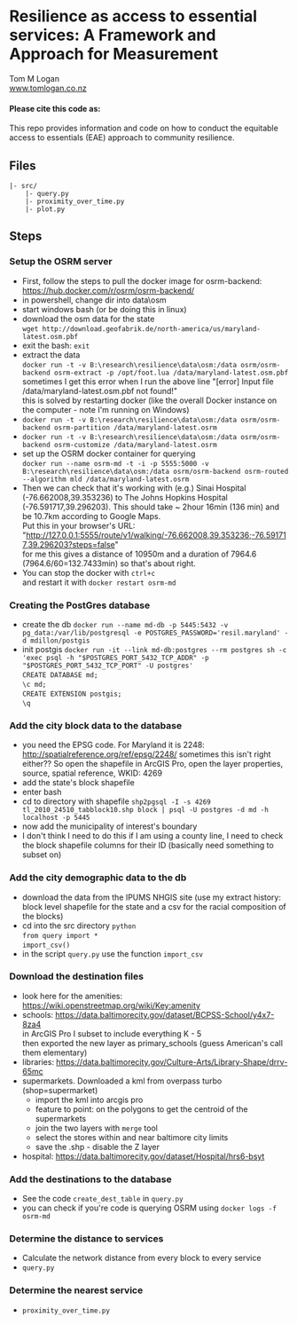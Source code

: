 # Resilience as access to essential services: A Framework and Approach for Measurement

Tom M Logan  
www.tomlogan.co.nz

#### Please cite this code as:  


This repo provides information and code on how to conduct the equitable access to essentials (EAE) approach to community resilience.


## Files

    |- src/
        |- query.py
        |- proximity_over_time.py
        |- plot.py

## Steps
### Setup the OSRM server  
* First, follow the steps to pull the docker image for osrm-backend: https://hub.docker.com/r/osrm/osrm-backend/  
* in powershell, change dir into data\osm  
* start windows bash (or be doing this in linux)  
* download the osm data for the state  
``wget http://download.geofabrik.de/north-america/us/maryland-latest.osm.pbf``  
* exit the bash: `exit`
* extract the data  
``docker run -t -v B:\research\resilience\data\osm:/data osrm/osrm-backend osrm-extract -p /opt/foot.lua /data/maryland-latest.osm.pbf``  
sometimes I get this error when I run the above line "[error] Input file /data/maryland-latest.osm.pbf not found!"  
this is solved by restarting docker (like the overall Docker instance on the computer - note I'm running on Windows)  
* ``docker run -t -v B:\research\resilience\data\osm:/data osrm/osrm-backend osrm-partition /data/maryland-latest.osrm``  
* ``docker run -t -v B:\research\resilience\data\osm:/data osrm/osrm-backend osrm-customize /data/maryland-latest.osrm``
* set up the OSRM docker container for querying  
``docker run --name osrm-md -t -i -p 5555:5000 -v B:\research\resilience\data\osm:/data osrm/osrm-backend osrm-routed --algorithm mld /data/maryland-latest.osrm``
* Then we can check that it's working with (e.g.) Sinai Hospital (-76.662008,39.353236) to The Johns Hopkins Hospital (-76.591717,39.296203). This should take ~ 2hour 16min (136 min) and be 10.7km according to Google Maps.  
Put this in your browser's URL: "http://127.0.0.1:5555/route/v1/walking/-76.662008,39.353236;-76.591717,39.296203?steps=false"  
for me this gives a distance of 10950m and a duration of 7964.6 (7964.6/60=132.7433min) so that's about right.  
* You can stop the docker with `ctrl+c`  
and restart it with ``docker restart osrm-md``

### Creating the PostGres database
* create the db
``docker run --name md-db -p 5445:5432 -v pg_data:/var/lib/postgresql -e POSTGRES_PASSWORD='resil.maryland' -d mdillon/postgis``
* init postgis
``docker run -it --link md-db:postgres --rm postgres sh -c 'exec psql -h "$POSTGRES_PORT_5432_TCP_ADDR" -p "$POSTGRES_PORT_5432_TCP_PORT" -U postgres'``  
`CREATE DATABASE md;`  
`\c md;`  
`CREATE EXTENSION postgis;`  
`\q`

### Add the city block data to the database
* you need the EPSG code. For Maryland it is 2248: http://spatialreference.org/ref/epsg/2248/
	sometimes this isn't right either?? So open the shapefile in ArcGIS Pro, open the layer properties, source, spatial reference, WKID: 4269
* add the state's block shapefile
* enter bash
* cd to directory with shapefile
`shp2pgsql -I -s 4269 tl_2010_24510_tabblock10.shp block | psql -U postgres -d md -h localhost -p 5445`
* now add the municipality of interest's boundary
* I don't think I need to do this if I am using a county line, I need to check the block shapefile columns for their ID (basically need something to subset on)

### Add the city demographic data to the db
* download the data from the IPUMS NHGIS site (use my extract history: block level shapefile for the state and a csv for the racial composition of the blocks)
* cd into the src directory
`python`  
`from query import *`  
`import_csv()`  
* in the script `query.py` use the function `import_csv`


### Download the destination files
* look here for the amenities: https://wiki.openstreetmap.org/wiki/Key:amenity
* schools: https://data.baltimorecity.gov/dataset/BCPSS-School/y4x7-8za4  
	in ArcGIS Pro I subset to include everything K - 5  
  then exported the new layer as primary_schools (guess American's call them elementary)
* libraries:  https://data.baltimorecity.gov/Culture-Arts/Library-Shape/drrv-65mc
* supermarkets. Downloaded a kml from overpass turbo (shop=supermarket)
  * import the kml into arcgis pro
  * feature to point: on the polygons to get the centroid of the supermarkets
  * join the two layers with `merge` tool
  * select the stores within and near baltimore city limits
  * save the .shp - disable the Z layer
* hospital: https://data.baltimorecity.gov/dataset/Hospital/hrs6-bsyt

### Add the destinations to the database
* See the code `create_dest_table` in `query.py`
* you can check if you're code is querying OSRM using
`docker logs -f osrm-md`

### Determine the distance to services
* Calculate the network distance from every block to every service
* `query.py`

### Determine the nearest service
* `proximity_over_time.py`
